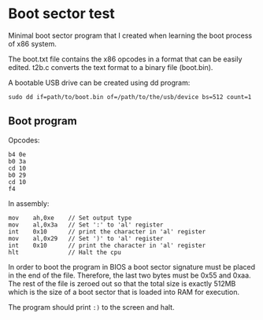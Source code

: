 # Boot sector test
Minimal boot sector program that I created when learning the boot process of x86 system.

The boot.txt file contains the x86 opcodes in a format that can be easily edited. t2b.c converts the text format to a binary file (boot.bin).

A bootable USB drive can be created using dd program:
```
sudo dd if=path/to/boot.bin of=/path/to/the/usb/device bs=512 count=1
```

## Boot program
Opcodes:
```
b4 0e
b0 3a
cd 10
b0 29
cd 10
f4
```

In assembly:
```
mov    ah,0xe    // Set output type
mov    al,0x3a   // Set ':' to 'al' register
int    0x10      // print the character in 'al' register
mov    al,0x29   // Set ')' to 'al' register
int    0x10      // print the character in 'al' register
hlt              // Halt the cpu
```

In order to boot the program in BIOS a boot sector signature must be placed in the end of the file. Therefore, the last two bytes must be 0x55 and 0xaa.
The rest of the file is zeroed out so that the total size is exactly 512MB which is the size of a boot sector that is loaded into RAM for execution.

The program should print ```:)``` to the screen and halt.
